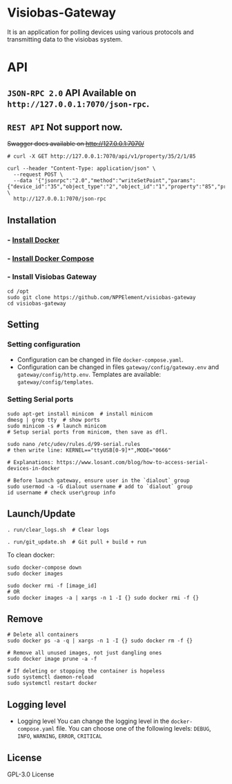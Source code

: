 # Visiobas-Gateway

It is an application for polling devices using various protocols and transmitting data to
the visiobas system.

# API
## `JSON-RPC 2.0` API Available on `http://127.0.0.1:7070/json-rpc`.
## `REST API` Not support now.

~~Swagger docs available on http://127.0.0.1:7070/~~

```shell
# curl -X GET http://127.0.0.1:7070/api/v1/property/35/2/1/85

curl --header "Content-Type: application/json" \
  --request POST \
  --data '{"jsonrpc":"2.0","method":"writeSetPoint","params":{"device_id":"35","object_type":"2","object_id":"1","property":"85","priority":"10","index":"-1","tag":"9","value":"40"},"id":""}' \
  http://127.0.0.1:7070/json-rpc
```

## Installation

### - [Install Docker](https://docs.docker.com/engine/install/)

### - [Install Docker Compose](https://docs.docker.com/compose/install/)

### - Install Visiobas Gateway

```shell
cd /opt
sudo git clone https://github.com/NPPElement/visiobas-gateway
cd visiobas-gateway
```

## Setting

### Setting configuration

- Configuration can be changed in file `docker-compose.yaml`.
- Configuration can be changed in files `gateway/config/gateway.env`
  and `gateway/config/http.env`. Templates are available: `gateway/config/templates`.

### Setting Serial ports

```shell
sudo apt-get install minicom  # install minicom
dmesg | grep tty  # show ports
sudo minicom -s # launch minicom
# Setup serial ports from minicom, then save as dfl.

sudo nano /etc/udev/rules.d/99-serial.rules
# then write line: KERNEL=="ttyUSB[0-9]*",MODE="0666"

# Explanations: https://www.losant.com/blog/how-to-access-serial-devices-in-docker

# Before launch gateway, ensure user in the `dialout` group
sudo usermod -a -G dialout username # add to `dialout` group
id username # check user\group info
```

## Launch/Update

```shell
. run/clear_logs.sh  # Clear logs

. run/git_update.sh  # Git pull + build + run
```

To clean docker:

```shell
sudo docker-compose down 
sudo docker images

sudo docker rmi -f [image_id]
# OR
sudo docker images -a | xargs -n 1 -I {} sudo docker rmi -f {}
```

## Remove

```shell
# Delete all containers
sudo docker ps -a -q | xargs -n 1 -I {} sudo docker rm -f {}

# Remove all unused images, not just dangling ones
sudo docker image prune -a -f

# If deleting or stopping the container is hopeless
sudo systemctl daemon-reload
sudo systemctl restart docker
```

## Logging level

- Logging level You can change the logging level in the `docker-compose.yaml` file. You can
  choose one of the following levels: `DEBUG`, `INFO`, `WARNING`, `ERROR`, `CRITICAL`

## License

GPL-3.0 License
